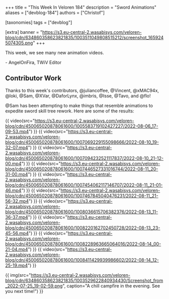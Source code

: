 +++
title = "This Week In Veloren 184"
description = "Sword Animations"
aliases = ["devblog-184"]
authors = ["Christof"]

[taxonomies]
tags = ["devblog"]

[extra]
banner = "https://s3.eu-central-2.wasabisys.com/veloren-blog/cdn/634860358623821835/1003511049808515212/screenshot_1659245074305.png"
+++

This week, we see many new animation videos.

\- AngelOnFira, TWiV Editor

## Contributor Work

Thanks to this week's contributors, @juliancoffee, @Vincent, @xMAC94x, @loki,
@Sam, @XVar, @DaforLynx, @imbris, @Isse, @Tavo, and @flo!

@Sam has been attempting to make things that resemble animations to expedite
sword skill tree rework. Here are some of the results:

{{ video(src="https://s3.eu-central-2.wasabisys.com/veloren-blog/cdn/450065020878061600/1005583719102427227/2022-08-06_17-09-53.mp4") }}
{{ video(src="https://s3.eu-central-2.wasabisys.com/veloren-blog/cdn/450065020878061600/1007069229155098666/2022-08-10_19-32-07.mp4") }}
{{ video(src="https://s3.eu-central-2.wasabisys.com/veloren-blog/cdn/450065020878061600/1007094232521117837/2022-08-10_21-12-00.mp4") }}
{{ video(src="https://s3.eu-central-2.wasabisys.com/veloren-blog/cdn/450065020878061600/1007446527331016744/2022-08-11_20-31-00.mp4") }}
{{ video(src="https://s3.eu-central-2.wasabisys.com/veloren-blog/cdn/450065020878061600/1007454062117146707/2022-08-11_21-01-46.mp4") }}
{{ video(src="https://s3.eu-central-2.wasabisys.com/veloren-blog/cdn/450065020878061600/1007467845040476231/2022-08-11_21-56-32.mp4") }}
{{ video(src="https://s3.eu-central-2.wasabisys.com/veloren-blog/cdn/450065020878061600/1008036615706382376/2022-08-13_11-36-37.mp4") }}
{{ video(src="https://s3.eu-central-2.wasabisys.com/veloren-blog/cdn/450065020878061600/1008220162702450728/2022-08-13_23-45-56.mp4") }}
{{ video(src="https://s3.eu-central-2.wasabisys.com/veloren-blog/cdn/450065020878061600/1008228963665064016/2022-08-14_00-21-04.mp4") }}
{{
video(src="https://s3.eu-central-2.wasabisys.com/veloren-blog/cdn/450065020878061600/1008411429939986602/2022-08-14_12-25-19.mp4")
}}

{{
  img(src="https://s3.eu-central-2.wasabisys.com/veloren-blog/cdn/634860358623821835/1003529622840934430/Screenshot_from_2022-07-25_19-02-59.png",
  caption="A chill campfire in the evening. See you next time!")
}}
